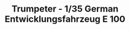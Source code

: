 ---
layout: product
title: "Trumpeter - 1/35 German Entwicklungsfahrzeug E 100"
price: "5200" 
desc: "N/A"
img_path: "/assets/img/TRU00384.jpg"
brand: "N/A"
available: false
special_offer: false
new: false
soon: false
cat: "010000"
subcat: "013400"
subsubcat: "0N/A"
sifra: "TRU00384"
popular: true
---